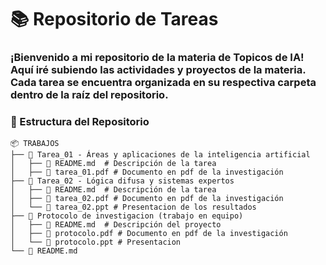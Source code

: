 # 📚 Repositorio de Tareas

### ¡Bienvenido a mi repositorio de la materia de Topicos de IA! Aquí iré subiendo las actividades y proyectos de la materia. Cada tarea se encuentra organizada en su respectiva carpeta dentro de la raíz del repositorio.

### 📂 Estructura del Repositorio
```
📦 TRABAJOS
├── 📁 Tarea_01 - Áreas y aplicaciones de la inteligencia artificial
│   ├── 📄 README.md  # Descripción de la tarea
│   ├── 📄 tarea_01.pdf # Documento en pdf de la investigación 
├── 📁 Tarea_02 - Lógica difusa y sistemas expertos
│   ├── 📄 README.md  # Descripción de la tarea
│   ├── 📄 tarea_02.pdf # Documento en pdf de la investigación 
│   └── 📄 tarea_02.ppt # Presentacion de los resultados
├── 📁 Protocolo de investigacion (trabajo en equipo)
│   ├── 📄 README.md  # Descripción del proyecto
│   ├── 📄 protocolo.pdf # Documento en pdf de la investigación 
│   └── 📄 protocolo.ppt # Presentacion 
└── 📄 README.md
```
